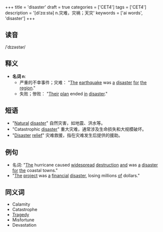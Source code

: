 +++
title = 'disaster'
draft = true
categories = ['CET4']
tags = ['CET4']
description = '[diˈzɑːstə] n.灾难，灾祸；天灾'
keywords = ['ai words', 'disaster']
+++

## 读音
/ˈdɪzəstər/

## 释义
- **名词 n**:
   - 严重的不幸事件；灾难： "[The](/post/the/) [earthquake](/post/earthquake/) was [a](/post/a/) [disaster](/post/disaster/) [for](/post/for/) [the](/post/the/) [region](/post/region/)."
   - 失败；惨败： "[Their](/post/their/) [plan](/post/plan/) ended [in](/post/in/) [disaster](/post/disaster/)."

## 短语
- "[Natural](/post/natural/) [disaster](/post/disaster/)" 自然灾害，如地震、洪水等。
- "Catastrophic [disaster](/post/disaster/)" 重大灾难，通常涉及生命损失和大规模破坏。
- "[Disaster](/post/disaster/) [relief](/post/relief/)" 灾难救援，指在灾难发生后提供的援助。

## 例句
- 名词: "[The](/post/the/) hurricane caused [widespread](/post/widespread/) [destruction](/post/destruction/) [and](/post/and/) was [a](/post/a/) [disaster](/post/disaster/) [for](/post/for/) [the](/post/the/) coastal towns."
- "[The](/post/the/) [project](/post/project/) was [a](/post/a/) [financial](/post/financial/) [disaster](/post/disaster/), losing millions [of](/post/of/) dollars."

## 同义词
- Calamity
- Catastrophe
- [Tragedy](/post/tragedy/)
- Misfortune
- Devastation
